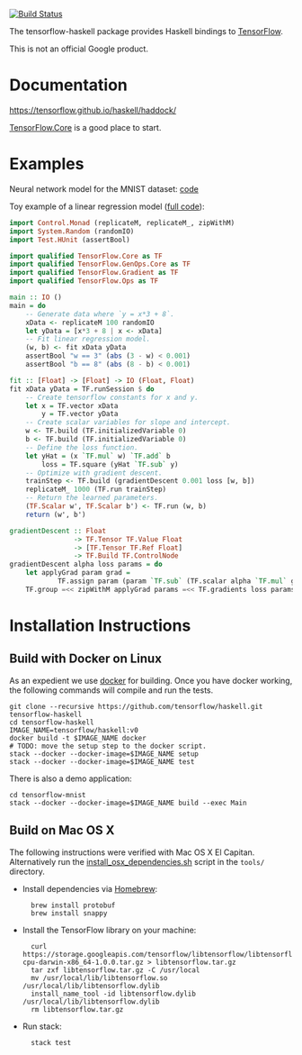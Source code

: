 [![Build Status](https://ci.tensorflow.org/buildStatus/icon?job=tensorflow-haskell-master)](https://ci.tensorflow.org/job/tensorflow-haskell-master)

The tensorflow-haskell package provides Haskell bindings to
[TensorFlow](https://www.tensorflow.org/).

This is not an official Google product.

# Documentation

https://tensorflow.github.io/haskell/haddock/

[TensorFlow.Core](https://tensorflow.github.io/haskell/haddock/tensorflow-0.1.0.0/TensorFlow-Core.html)
is a good place to start.

# Examples

Neural network model for the MNIST dataset: [code](tensorflow-mnist/app/Main.hs)

Toy example of a linear regression model
([full code](tensorflow-ops/tests/RegressionTest.hs)):

```haskell
import Control.Monad (replicateM, replicateM_, zipWithM)
import System.Random (randomIO)
import Test.HUnit (assertBool)

import qualified TensorFlow.Core as TF
import qualified TensorFlow.GenOps.Core as TF
import qualified TensorFlow.Gradient as TF
import qualified TensorFlow.Ops as TF

main :: IO ()
main = do
    -- Generate data where `y = x*3 + 8`.
    xData <- replicateM 100 randomIO
    let yData = [x*3 + 8 | x <- xData]
    -- Fit linear regression model.
    (w, b) <- fit xData yData
    assertBool "w == 3" (abs (3 - w) < 0.001)
    assertBool "b == 8" (abs (8 - b) < 0.001)

fit :: [Float] -> [Float] -> IO (Float, Float)
fit xData yData = TF.runSession $ do
    -- Create tensorflow constants for x and y.
    let x = TF.vector xData
        y = TF.vector yData
    -- Create scalar variables for slope and intercept.
    w <- TF.build (TF.initializedVariable 0)
    b <- TF.build (TF.initializedVariable 0)
    -- Define the loss function.
    let yHat = (x `TF.mul` w) `TF.add` b
        loss = TF.square (yHat `TF.sub` y)
    -- Optimize with gradient descent.
    trainStep <- TF.build (gradientDescent 0.001 loss [w, b])
    replicateM_ 1000 (TF.run trainStep)
    -- Return the learned parameters.
    (TF.Scalar w', TF.Scalar b') <- TF.run (w, b)
    return (w', b')

gradientDescent :: Float
                -> TF.Tensor TF.Value Float
                -> [TF.Tensor TF.Ref Float]
                -> TF.Build TF.ControlNode
gradientDescent alpha loss params = do
    let applyGrad param grad =
            TF.assign param (param `TF.sub` (TF.scalar alpha `TF.mul` grad))
    TF.group =<< zipWithM applyGrad params =<< TF.gradients loss params
```

# Installation Instructions

## Build with Docker on Linux

As an expedient we use [docker](https://www.docker.com/) for building. Once you have docker
working, the following commands will compile and run the tests.

    git clone --recursive https://github.com/tensorflow/haskell.git tensorflow-haskell
    cd tensorflow-haskell
    IMAGE_NAME=tensorflow/haskell:v0
    docker build -t $IMAGE_NAME docker
    # TODO: move the setup step to the docker script.
    stack --docker --docker-image=$IMAGE_NAME setup
    stack --docker --docker-image=$IMAGE_NAME test

There is also a demo application:

    cd tensorflow-mnist
    stack --docker --docker-image=$IMAGE_NAME build --exec Main

## Build on Mac OS X

The following instructions were verified with Mac OS X El Capitan. Alternatively
run the [install_osx_dependencies.sh](./tools/install_osx_dependencies.sh)
script in the `tools/` directory.

- Install dependencies via [Homebrew](http://brew.sh):

        brew install protobuf
        brew install snappy

- Install the TensorFlow library on your machine:

        curl https://storage.googleapis.com/tensorflow/libtensorflow/libtensorflow-cpu-darwin-x86_64-1.0.0.tar.gz > libtensorflow.tar.gz
        tar zxf libtensorflow.tar.gz -C /usr/local
        mv /usr/local/lib/libtensorflow.so /usr/local/lib/libtensorflow.dylib
        install_name_tool -id libtensorflow.dylib /usr/local/lib/libtensorflow.dylib
        rm libtensorflow.tar.gz

- Run stack:

        stack test
